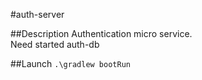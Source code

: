 #auth-server

##Description
Authentication micro service.  
Need started auth-db

##Launch
`.\gradlew bootRun`
